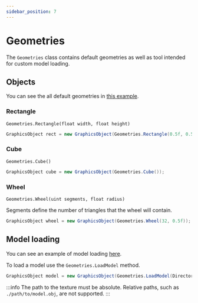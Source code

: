 ```yaml
---
sidebar_position: 7
---
```


# Geometries

The `Geometries` class contains default geometries as well as tool intended for custom model loading.

## Objects

You can see the all default geometries in [this example](https://github.com/Qzername/Simplicity/tree/main/Simplicity.NET/Examples/ObjectsShowcase).

### Rectangle

`Geometries.Rectangle(float width, float height)`

```cs
GraphicsObject rect = new GraphicsObject(Geometries.Rectangle(0.5f, 0.5f));
```

### Cube

`Geometries.Cube()`

```cs
GraphicsObject cube = new GraphicsObject(Geometries.Cube());
```

### Wheel

`Geometries.Wheel(uint segments, float radius)`

Segments define the number of triangles that the wheel will contain.

```cs 
GraphicsObject wheel = new GraphicsObject(Geometries.Wheel(32, 0.5f));
```

## Model loading

You can see an example of model loading [here](https://github.com/Qzername/Simplicity/tree/main/Simplicity.NET/Examples/ModelLoadingExample).

To load a model use the `Geometries.LoadModel` method.

```cs
GraphicsObject model = new GraphicsObject(Geometries.LoadModel(Directory.GetCurrentDirectory() + "/pillar.obj"));
```

:::info
The path to the texture must be absolute. Relative paths, such as `./path/to/model.obj`, are not supported.
:::